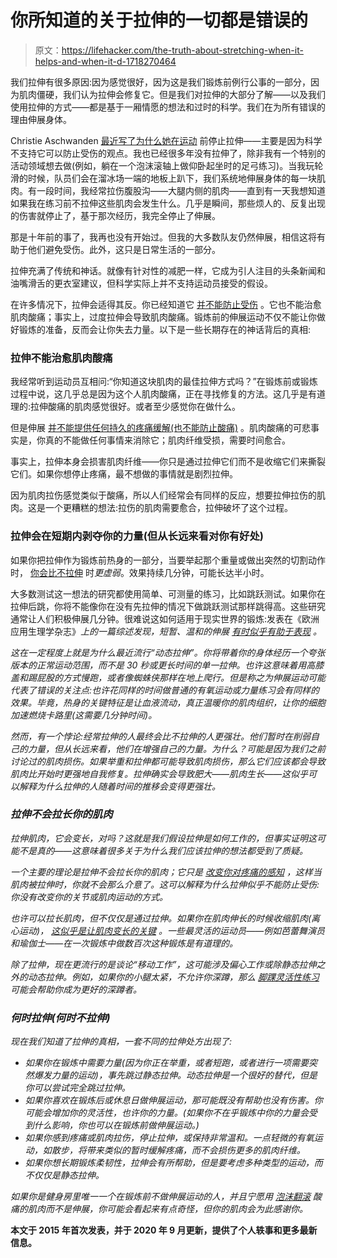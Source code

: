 # 你所知道的关于拉伸的一切都是错误的

> 原文：<https://lifehacker.com/the-truth-about-stretching-when-it-helps-and-when-it-d-1718270464>

我们拉伸有很多原因:因为感觉很好，因为这是我们锻炼前例行公事的一部分，因为肌肉僵硬，我们认为拉伸会修复它。但是我们对拉伸的大部分了解——以及我们使用拉伸的方式——都是基于一厢情愿的想法和过时的科学。我们在为所有错误的理由伸展身体。



Christie Aschwanden [最近写了为什么她在运动](https://elemental.medium.com/i-quit-stretching-and-so-can-you-9da188dfe324) 前停止拉伸——主要是因为科学不支持它可以防止受伤的观点。我也已经很多年没有拉伸了，除非我有一个特别的活动领域想去做(例如，躺在一个泡沫滚轴上做仰卧起坐时的足弓练习)。当我玩轮滑的时候，队员们会在溜冰场一端的地板上趴下，我们系统地伸展身体的每一块肌肉。有一段时间，我经常拉伤腹股沟——大腿内侧的肌肉——直到有一天我想知道如果我在练习前不拉伸这些肌肉会发生什么。几乎是瞬间，那些烦人的、反复出现的伤害就停止了，基于那次经历，我完全停止了伸展。

那是十年前的事了，我再也没有开始过。但我的大多数队友仍然伸展，相信这将有助于他们避免受伤。此外，这只是日常生活的一部分。

拉伸充满了传统和神话。就像有针对性的减肥一样，它成为引人注目的头条新闻和油嘴滑舌的更衣室建议，但科学实际上并不支持运动员接受的假设。

在许多情况下，拉伸会适得其反。你已经知道它 [并不能防止受伤](http://lifehacker.com/stretching-before-running-doesnt-help-but-dont-stop-ri-5627332) 。它也不能治愈肌肉酸痛；事实上，过度拉伸会导致肌肉酸痛。锻炼前的伸展运动不仅不能让你做好锻炼的准备，反而会让你失去力量。以下是一些长期存在的神话背后的真相:

### **拉伸不能治愈肌肉酸痛**

我经常听到运动员互相问:“你知道这块肌肉的最佳拉伸方式吗？”在锻炼前或锻炼过程中说，这几乎总是因为这个人肌肉酸痛，正在寻找修复的方法。这几乎是有道理的:拉伸酸痛的肌肉感觉很好。或者至少感觉你在做什么。

但是伸展 [并不能提供任何持久的疼痛缓解(也不能防止酸痛)](http://www.nsca.com/education/articles/stretching-after-exercise-does-it-aid-in-recovery) 。肌肉酸痛的可悲事实是，你真的不能做任何事情来消除它；肌肉纤维受损，需要时间愈合。

事实上，拉伸本身会损害肌肉纤维——你只是通过拉伸它们而不是收缩它们来撕裂它们。如果你想停止疼痛，最不想做的事情就是剧烈拉伸。

因为肌肉拉伤感觉类似于酸痛，所以人们经常会有同样的反应，想要拉伸拉伤的肌肉。这是一个更糟糕的想法:拉伤的肌肉需要愈合，拉伸破坏了这个过程。

### **拉伸会在短期内剥夺你的力量(但从长远来看对你有好处)**

如果你把拉伸作为锻炼前热身的一部分，当要举起那个重量或做出突然的切割动作时， [你会比不拉伸](http://well.blogs.nytimes.com/2013/04/03/reasons-not-to-stretch) 时*更虚弱*。效果持续几分钟，可能长达半小时。

大多数测试这一想法的研究都使用简单、可测量的练习，比如跳跃测试。如果你在拉伸后跳，你将不能像你在没有先拉伸的情况下做跳跃测试那样跳得高。这些研究通常让人们积极伸展几分钟。很难说这如何适用于现实世界的锻炼:发表在《欧洲应用生理学杂志》[](http://www.springer.com/biomed/human+physiology/journal/421)*上的一篇综述发现，短暂、温和的伸展 [有时似乎有助于表现](http://link.springer.com/article/10.1007/s00421-011-1879-2) 。*

*这在一定程度上就是为什么最近流行“动态拉伸”。你将带着你的身体经历一个夸张版本的正常运动范围，而不是 30 秒或更长时间的单一拉伸。也许这意味着用高膝盖和踢屁股的方式慢跑，或者像蜘蛛侠那样在地上爬行。但是称之为伸展运动可能代表了错误的关注点:也许花同样的时间做普通的有氧运动或力量练习会有同样的效果。毕竟，热身的关键特征是让血液流动，真正温暖你的肌肉组织，让你的细胞加速燃烧卡路里(这需要几分钟时间)。*

*然而，有一个悖论:经常拉伸的人最终会比不拉伸的人更强壮。他们暂时在削弱自己的力量，但从长远来看，他们在增强自己的力量。为什么？可能是因为我们之前讨论过的肌肉损伤。如果举重和拉伸都可能导致肌肉损伤，那么它们应该都会导致肌肉比开始时更强地自我修复。拉伸确实会导致肥大——肌肉生长——这似乎可以解释为什么拉伸的人随着时间的推移会变得更强壮。*

### ***拉伸不会拉长你的肌肉***

*拉伸肌肉，它会变长，对吗？这就是我们假设拉伸是如何工作的，但事实证明这可能不是真的——这意味着很多关于为什么我们应该拉伸的想法都受到了质疑。*

*一个主要的理论是拉伸不会拉长你的肌肉；它只是 [改变你对疼痛的感知](http://www.runnersworld.com/sweat-science/does-stretching-loosen-muscles-and-tendons?nopaging=1) ，这样当肌肉被拉伸时，你就不会那么介意了。这可以解释为什么拉伸似乎不能防止受伤:你没有改变你的关节或肌肉运动的方式。*

*也许可以拉长肌肉，但不仅仅是通过拉伸。如果你在肌肉伸长的时候收缩肌肉(离心运动)， [这似乎是让肌肉变长的关键](http://www.thesportsphysiotherapist.com/eccentric-training-flexibility) 。一些最灵活的运动员——例如芭蕾舞演员和瑜伽士——在一次锻炼中做数百次这种锻炼是有道理的。*

*除了拉伸，现在更流行的是谈论“移动工作”，这可能涉及偏心工作或除静态拉伸之外的动态拉伸。例如，如果你的小腿太紧，不允许你深蹲，那么 [脚踝灵活性练习](https://vitals.lifehacker.com/how-to-improve-your-ankle-mobility-for-squats-1842315361) 可能会帮助你成为更好的深蹲者。*

### ***何时拉伸(何时不拉伸)***

*现在我们知道了拉伸的真相，一套不同的拉伸处方出现了:*

*   *如果你在锻炼中需要力量(因为你正在举重，或者短跑，或者进行一项需要突然爆发力量的运动)，事先跳过静态拉伸。动态拉伸是一个很好的替代，但是你可以尝试完全跳过拉伸。*
*   *如果你喜欢在锻炼后或休息日做伸展运动，那可能既没有帮助也没有伤害。你可能会增加你的灵活性，也许你的力量。(如果你不在乎锻炼中你的力量会受到什么影响，你也可以在锻炼前做伸展运动。)*
*   *如果你感到疼痛或肌肉拉伤，停止拉伸，或保持非常温和。一点轻微的有氧运动，如散步，将带来类似的暂时缓解疼痛，而不会损伤更多的肌肉纤维。*
*   *如果你想长期锻炼柔韧性，拉伸会有所帮助，但是要考虑多种类型的运动，而不仅仅是静态拉伸。*

*如果你是健身房里唯一一个在锻炼前不做伸展运动的人，并且宁愿用 [泡沫翻滚](http://lifehacker.com/ease-muscle-tightness-and-give-yourself-a-massage-with-1683755890) 酸痛的肌肉而不是伸展，你可能会看起来有点奇怪，但你的肌肉会为此感谢你。*

**本文于 2015 年首次发表，并于 2020 年 9 月更新，提供了个人轶事和更多最新信息。**